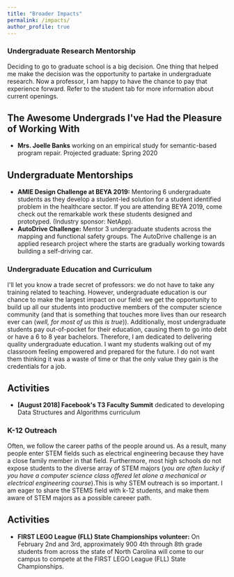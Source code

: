```yaml
---
title: "Broader Impacts"
permalink: /impacts/
author_profile: true
---
```


### Undergraduate Research Mentorship

Deciding to go to graduate school is a big decision. One thing that helped me make the decision was the opportunity to partake in undergraduate research. Now a professor, I am happy to have the chance to pay that experience forward. Refer to the student tab for more information about current openings.

## The Awesome Undergrads I've Had the Pleasure of Working With

* **Mrs. Joelle Banks** working on an empirical study for semantic-based program repair. Projected graduate: Spring 2020

## Undergraduate Mentorships
* **AMIE Design Challenge at BEYA 2019:** Mentoring 6 undergraduate students as they develop a student-led solution for a student identified problem in the healthcare sector. If you are attending BEYA 2019, come check out the remarkable work these students designed and prototyped. (Industry sponsor: NetApp).
* **AutoDrive Challenge:** Mentor 3 undergraduate students across the mapping and functional safety groups. The AutoDrive challenge is an applied research project where the starts are gradually working towards building a self-driving car.

### Undergraduate Education and Curriculum

I'll let you know a trade secret of professors: we do not have to take any training related to teaching. However, undergraduate education is our chance to make the largest impact on our field: we get the opportunity to build up all our students into productive members of the computer science community (and that is something that touches more lives than our research ever can (*well, for most of us this is true*)). Additionally, most undergraduate students pay out-of-pocket for their education, causing them to go into debt or have a 6 to 8 year bachelors. Therefore, I am dedicated to delivering quality undergraduate education. I want my students walking out of my classroom feeling empowered and prepared for the future. I do not want them thinking it was a waste of time or that the only value they gain is the credentials for a job. 

## Activities
* **\[August 2018\] Facebook's T3 Faculty Summit** dedicated to developing Data Structures and Algorithms curriculum

### K-12 Outreach

Often, we follow the career paths of the people around us. As a result, many people enter STEM fields such as electrical engineering because they have a close family member in that field. Furthermore, most high schools do not expose students to the diverse array of STEM majors 
(*you are often lucky if you have a computer science class offered let alone a mechanical or electrical engineering course*).This is why STEM outreach is so important. I am eager to share the STEMS field with k-12 students, and make them aware of STEM majors as a possible careeer path.

## Activities
* **FIRST LEGO League (FLL) State Championships volunteer:** On February 2nd and 3rd, approximately 900 4th through 8th grade students from across the state of North Carolina will come to our campus to compete at the FIRST LEGO League (FLL) State Championships. 
